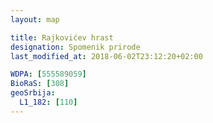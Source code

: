 ```yaml
---
layout: map

title: Rajkovićev hrast
designation: Spomenik prirode
last_modified_at: 2018-06-02T23:12:20+02:00

WDPA: [555589059]
BioRaS: [308]
geoSrbija:
  L1_182: [110]
---
```

